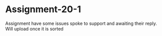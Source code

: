 # Assignment-20-1

Assignment have some issues spoke to support and awaiting their reply.
Will upload once it is sorted
